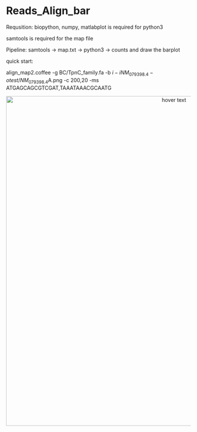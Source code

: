 # Reads_Align_bar

Requsition:
biopython, numpy, matlabplot is required for python3

samtools is required for the map file

Pipeline: samtools -> map.txt -> python3 -> counts and draw the barplot

quick start:

align_map2.coffee -g BC/TpnC_family.fa -b $i -i  NM_079398.4 -o  test/NM_079398.4$A.png -c 200,20 -ms ATGAGCAGCGTCGAT,TAAATAAACGCAATG

<p align="center">
  <img src="https://github.com/Karobben/Reads_Align_bar/blob/master/Example/NM_001259210.1_1W_IFM2.2.png" width="900" title="hover text">
</p>
